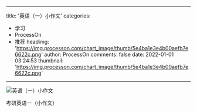 
---
title: '英语（一）小作文'
categories: 
 - 学习
 - ProcessOn
 - 推荐
headimg: 'https://img.processon.com/chart_image/thumb/5e4ba1e3e4b00aefb7e6622c.png'
author: ProcessOn
comments: false
date: 2022-01-01 03:24:53
thumbnail: 'https://img.processon.com/chart_image/thumb/5e4ba1e3e4b00aefb7e6622c.png'
---

<div>   
<img class="thumb" alt="英语（一）小作文" src="https://img.processon.com/chart_image/thumb/5e4ba1e3e4b00aefb7e6622c.png" referrerpolicy="no-referrer">
<p>考研英语一（小作文）</p>  
</div>
            
